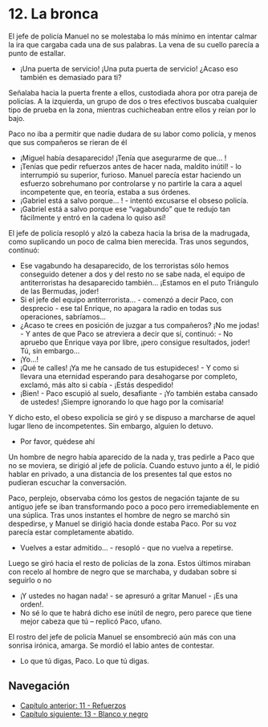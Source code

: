 # 12. La bronca

El jefe de policía Manuel no se molestaba lo más mínimo en intentar calmar la ira que cargaba cada una de sus palabras. La vena de su cuello parecía a punto de estallar.

- ¡Una puerta de servicio! ¡Una puta puerta de servicio! ¿Acaso eso también es demasiado para ti? 

Señalaba hacia la puerta frente a ellos, custodiada ahora por otra pareja de policías. A la izquierda, un grupo de dos o tres efectivos buscaba cualquier tipo de prueba en la zona, mientras cuchicheaban entre ellos y reían por lo bajo.

Paco no iba a permitir que nadie dudara de su labor como policía, y menos que sus compañeros se rieran de él

- ¡Miguel había desaparecido! ¡Tenía que asegurarme de que... !
- ¡Tenías que pedir refuerzos antes de hacer nada, maldito inútil! - lo interrumpió su superior, furioso. Manuel parecía estar haciendo un esfuerzo sobrehumano por controlarse y no partirle la cara a aquel incompetente que, en teoría, estaba a sus órdenes.
- ¡Gabriel está a salvo porque... ! - intentó excusarse el obseso policía.
- ¡Gabriel está a salvo porque ese “vagabundo” que te redujo tan fácilmente y entró en la cadena lo quiso así! 

El jefe de policía resopló y alzó la cabeza hacia la brisa de la madrugada, como suplicando un poco de calma bien merecida. Tras unos segundos, continuó:

- Ese vagabundo ha desaparecido, de los terroristas sólo hemos conseguido detener a dos y del resto no se sabe nada, el equipo de antiterroristas ha desaparecido también... ¡Estamos en el puto Triángulo de las Bermudas, joder!
- Si el jefe del equipo antiterrorista... - comenzó a decir Paco, con desprecio - ese tal Enrique, no apagara la radio en todas sus operaciones, sabríamos...
- ¿Acaso te crees en posición de juzgar a tus compañeros? ¡No me jodas! - Y antes de que Paco se atreviera a decir que sí, continuó: - No apruebo que Enrique vaya por libre, ¡pero consigue resultados, joder! Tú, sin embargo...
- ¡Yo...!
- ¡Qué te calles! ¡Ya me he cansado de tus estupideces! - Y como si llevara una eternidad esperando para desahogarse por completo, exclamó, más alto si cabía - ¡Estás despedido!
- ¡Bien! - Paco escupió al suelo, desafiante - ¡Yo también estaba cansado de ustedes! ¡Siempre ignorando lo que hago por la comisaría!

Y dicho esto, el obeso expolicía se giró y se dispuso a marcharse de aquel lugar lleno de incompetentes. Sin embargo, alguien lo detuvo.

- Por favor, quédese ahí

Un hombre de negro había aparecido de la nada y, tras pedirle a Paco que no se moviera, se dirigió al jefe de policía. Cuando estuvo junto a él, le pidió hablar en privado, a una distancia de los presentes tal que estos no pudieran escuchar la conversación.

Paco, perplejo, observaba cómo los gestos de negación tajante de su antiguo jefe se iban transformando poco a poco pero irremediablemente en una súplica. Tras unos instantes el hombre de negro se marchó sin despedirse, y Manuel se dirigió hacia donde estaba Paco. Por su voz parecía estar completamente abatido.

- Vuelves a estar admitido... - resopló - que no vuelva a repetirse.

Luego se giró hacia el resto de policías de la zona. Estos últimos miraban con recelo al hombre de negro que se marchaba, y dudaban sobre si seguirlo o no

- ¡Y ustedes no hagan nada! - se apresuró a gritar Manuel - ¡Es una orden!.
- No sé lo que te habrá dicho ese inútil de negro, pero parece que tiene mejor cabeza que tú – replicó Paco, ufano.

El rostro del jefe de policía Manuel se ensombreció aún más con una sonrisa irónica, amarga. Se mordió el labio antes de contestar.

- Lo que tú digas, Paco. Lo que tú digas.


## Navegación

- [Capítulo anterior: 11 - Refuerzos](c11_refuerzos.md)
- [Capítulo siguiente: 13 - Blanco y negro](c13_blanco-y-negro.md)
